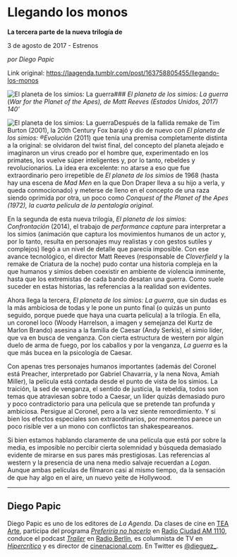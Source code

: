 # Llegando los monos

**La tercera parte de la nueva trilogía de**

3 de agosto de 2017 - Estrenos

_por Diego Papic_

Link original: https://laagenda.tumblr.com/post/163758805455/llegando-los-monos

![El planeta de los simios: La guerra](https://64.media.tumblr.com/c2c82f4ac671ffc6cc23f96f50fac80e/tumblr_inline_pjzuhwoz8g1t6q87u_500.jpg)### *El planeta de los simios: La guerra* (*War for the Planet of the Apes), de Matt Reeves (Estados Unidos, 2017) 140’*

![El planeta de los simios: La guerra](https://64.media.tumblr.com/c2c82f4ac671ffc6cc23f96f50fac80e/tumblr_inline_pjzuhwoz8g1t6q87u_400.jpg)Después de la fallida remake de Tim Burton (2001), la 20th Century Fox barajó y dio de nuevo con *El planeta de los simios: ®Evolución* (2011) que tenía una premisa completamente distinta a la original: se olvidaron del twist final, del concepto del planeta alejado e imaginaron un virus creado por el hombre que, experimentado en los primates, los vuelve súper inteligentes y, por lo tanto, rebeldes y revolucionarios. La idea era excelente: no atarse a eso que fue extraordinario pero irrepetible de *El planeta de los simios* de 1968 (hasta hay una escena de *Mad Men* en la que Don Draper lleva a su hijo a verla, y queda conmocionado) y meterse de lleno en el concepto de una raza siendo oprimida por otra, un poco como *Conquest of the Planet of the Apes (1972), la cuarta película de la pentalogía original.*

En la segunda de esta nueva trilogía, *El planeta de los simios: Confrontación* (2014), el trabajo de *performance capture* para interpretar a los simios (animación que captura los movimientos humanos de un actor y, por lo tanto, resulta en personajes muy realistas y con gestos sutiles y complejos) llegó a un nivel de detalle que parecía imposible. Con ese avance tecnológico, el director Matt Reeves (responsable de *Cloverfield* y la remake de Criatura de la noche) pudo contar una historia compleja en la que humanos y simios deben coexistir en ambiente de violencia inminente, hasta que los extremistas de cada bando desatan una guerra. Como suele suceder en estas historias, las referencias a la realidad son evidentes.

Ahora llega la tercera, *El planeta de los simios: La guerra*, que sin dudas es la más ambiciosa de todas y le pone un punto final (o quizás un punto seguido, porque puede que haya una cuarta película) a la trilogía. En ella, un coronel loco (Woody Harrelson, a imagen y semejanza del Kurtz de Marlon Brando) asesina a la familia de Caesar (Andy Serkis), el simio líder, que va en busca de venganza. Con cierta estructura de western por algún duelo de arma de fuego, por los caballos y por la venganza, *La guerra* es la que más bucea en la psicología de Caesar.

Con apenas tres personajes humanos importantes (además del Coronel está Preacher, interpretado por Gabriel Chavarria, y la nena Nova, Amiah Miller), la película está contada desde el punto de vista de los simios. La traición, la sed de venganza, el sentido de justicia, la rebeldía, todos son temas que atraviesan sobre todo a Caesar, un líder quizás demasiado puro y poco contradictorio para una película que se pretende tan profunda y ambiciosa. Persigue al Coronel, pero a la vez siente remordimiento. Y si bien los efectos especiales son extraordinarios, por momentos parece un poco risible ver a un mono con conflictos tan shakespeareanos.

Si bien estamos hablando claramente de una película que está por sobre la media, es imposible no percibir cierta solemnidad y búsqueda demasiado evidente de mirarse en sus pares más prestigiosas. Las referencias al western y la presencia de una nena medio salvaje recuerdan a *Logan*. Aunque ambas películas de filmaron casi al mismo tiempo, da la sensación de que hay algo en el aire, un nuevo yeite de Hollywood.

  




---

 Diego Papic
------------

 Diego Papic es uno de los editores de *La Agenda*. Da clases de cine en [TEA Arte](http://tea-arte.com.ar/), participa del programa *[Preferiría no hacerlo](http://preferiria-no-hacerlo.tumblr.com/)* en [Radio Ciudad AM 1110](http://www.buenosaires.gob.ar/radiociudad), conduce el podcast *[Trailer](http://www.radioberlin.com.ar/programas/trailer)* en [Radio Berlín](http://www.radioberlin.com.ar/), es columnista de TV en *[Hipercrítico](http://hipercritico.com/)* y es director de [cinenacional.com](http://www.cinenacional.com/). En Twitter es [@dieguez\_](https://twitter.com/dieguez_). 

